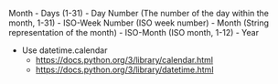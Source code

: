 Month
    - Days (1-31)
        - Day Number (The number of the day within the month, 1-31)
        - ISO-Week Number (ISO week number)
        - Month (String representation of the month)
        - ISO-Month (ISO month, 1-12)
        - Year

- Use datetime.calendar
    - https://docs.python.org/3/library/calendar.html
    - https://docs.python.org/3/library/datetime.html
